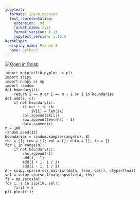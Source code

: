 ```yaml
---
jupytext:
  formats: ipynb,md:myst
  text_representation:
    extension: .md
    format_name: myst
    format_version: 0.13
    jupytext_version: 1.16.4
kernelspec:
  display_name: Python 3
  name: python3
---
```


[![Open in
Colab](https://colab.research.google.com/assets/colab-badge.svg)](https://colab.research.google.com/github/slitvinov/gitlog/blob/main/poisson/1.ipynb)

```{code-cell} ipython3
import matplotlib.pyplot as plt
import scipy
import numpy as np
import random
def boundary(i):
    return i == 0 or i == m - 1 or i in boundaries
def add(i, c):
    if not boundary(i):
        if not i in ik:
            ik[i] = len(ik)
        col.append(ik[i])
        row.append(len(rhs) - 1)
        data.append(c)
m = 100
random.seed(12)
boundaries = random.sample(range(m), 8)
rhs = []; row = []; col = []; data = []; ik = {}
for i in range(m):
    if not boundary(i):
        rhs.append(-1)
        add(i, -1)
        add(i + 1, 1 / 2)
        add(i - 1, 1 / 2)
A = scipy.sparse.csr_matrix((data, (row, col)), dtype=float)
sol = scipy.sparse.linalg.spsolve(A, rhs)
fi = np.zeros(m)
for i, s in zip(ik, sol):
    fi[i] = s
plt.plot(fi);
```
